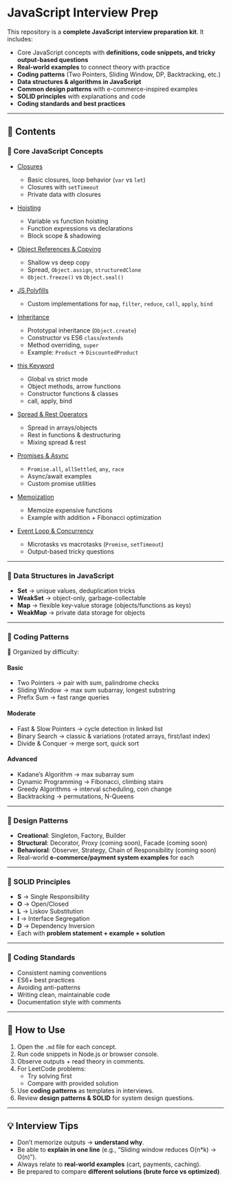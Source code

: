# JavaScript Interview Prep

This repository is a **complete JavaScript interview preparation kit**. It includes:  
- Core JavaScript concepts with **definitions, code snippets, and tricky output-based questions**  
- **Real-world examples** to connect theory with practice  
- **Coding patterns** (Two Pointers, Sliding Window, DP, Backtracking, etc.)  
- **Data structures & algorithms in JavaScript**  
- **Common design patterns** with e-commerce-inspired examples  
- **SOLID principles** with explanations and code  
- **Coding standards and best practices**  

---

## 📂 Contents


### 🔹 Core JavaScript Concepts
- [Closures](./javascript_core/closures.md)  
  - Basic closures, loop behavior (`var` vs `let`)  
  - Closures with `setTimeout`  
  - Private data with closures  

- [Hoisting](./javascript_core/hoisting.md)  
  - Variable vs function hoisting  
  - Function expressions vs declarations  
  - Block scope & shadowing  

- [Object References & Copying](./javascript_core/object_references.md)  
  - Shallow vs deep copy  
  - Spread, `Object.assign`, `structuredClone`  
  - `Object.freeze()` vs `Object.seal()`  

- [JS Polyfills](./javascript_core/js_polyfills.md)  
  - Custom implementations for `map`, `filter`, `reduce`, `call`, `apply`, `bind`  

- [Inheritance](./javascript_core/inheritance.md)  
  - Prototypal inheritance (`Object.create`)  
  - Constructor vs ES6 `class`/`extends`  
  - Method overriding, `super`  
  - Example: `Product` → `DiscountedProduct`  

- [this Keyword](./javascript_core/this_keyword.md)  
  - Global vs strict mode  
  - Object methods, arrow functions  
  - Constructor functions & classes  
  - call, apply, bind  

- [Spread & Rest Operators](./javascript_core/spread_rest.md)  
  - Spread in arrays/objects  
  - Rest in functions & destructuring  
  - Mixing spread & rest  

- [Promises & Async](./javascript_core/promises.md)  
  - `Promise.all`, `allSettled`, `any`, `race`  
  - Async/await examples  
  - Custom promise utilities  

- [Memoization](./javascript_core/memoization.md)  
  - Memoize expensive functions  
  - Example with addition + Fibonacci optimization  

- [Event Loop & Concurrency](./javascript_core/event_loop.md)  
  - Microtasks vs macrotasks (`Promise`, `setTimeout`)  
  - Output-based tricky questions  
---

### 🔹 Data Structures in JavaScript
- **Set** → unique values, deduplication tricks  
- **WeakSet** → object-only, garbage-collectable  
- **Map** → flexible key-value storage (objects/functions as keys)  
- **WeakMap** → private data storage for objects  

---

### 🔹 Coding Patterns

📂 Organized by difficulty:  

#### **Basic**
- Two Pointers → pair with sum, palindrome checks  
- Sliding Window → max sum subarray, longest substring  
- Prefix Sum → fast range queries  

#### **Moderate**
- Fast & Slow Pointers → cycle detection in linked list  
- Binary Search → classic & variations (rotated arrays, first/last index)  
- Divide & Conquer → merge sort, quick sort  

#### **Advanced**
- Kadane’s Algorithm → max subarray sum  
- Dynamic Programming → Fibonacci, climbing stairs  
- Greedy Algorithms → interval scheduling, coin change  
- Backtracking → permutations, N-Queens  

---

### 🔹 Design Patterns
- **Creational**: Singleton, Factory, Builder  
- **Structural**: Decorator, Proxy (coming soon), Facade (coming soon)  
- **Behavioral**: Observer, Strategy, Chain of Responsibility (coming soon)  
- Real-world **e-commerce/payment system examples** for each  

---

### 🔹 SOLID Principles
- **S** → Single Responsibility  
- **O** → Open/Closed  
- **L** → Liskov Substitution  
- **I** → Interface Segregation  
- **D** → Dependency Inversion  
- Each with **problem statement + example + solution**  

---

### 🔹 Coding Standards
- Consistent naming conventions  
- ES6+ best practices  
- Avoiding anti-patterns  
- Writing clean, maintainable code  
- Documentation style with comments  

---

## 🚀 How to Use
1. Open the `.md` file for each concept.  
2. Run code snippets in Node.js or browser console.  
3. Observe outputs + read theory in comments.  
4. For LeetCode problems:  
   - Try solving first  
   - Compare with provided solution  
5. Use **coding patterns** as templates in interviews.  
6. Review **design patterns & SOLID** for system design questions.

---

## 💡 Interview Tips
- Don’t memorize outputs → **understand why**.  
- Be able to **explain in one line** (e.g., “Sliding window reduces O(n*k) → O(n)”).  
- Always relate to **real-world examples** (cart, payments, caching).  
- Be prepared to compare **different solutions (brute force vs optimized)**.  
